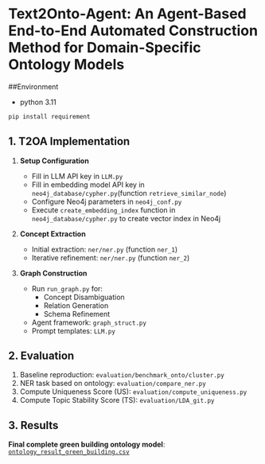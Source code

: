 # Text2Onto-Agent: An Agent-Based End-to-End Automated Construction Method for Domain-Specific Ontology Models
##Environment
   - python 3.11
```bash
pip install requirement
```
## 1. T2OA Implementation
1. **Setup Configuration**  
   - Fill in LLM API key in `LLM.py`  
   - Fill in embedding model API key in `neo4j_database/cypher.py`(function `retrieve_similar_node`)  
   - Configure Neo4j parameters in `neo4j_conf.py`  
   - Execute `create_embedding_index` function in `neo4j_database/cypher.py` to create vector index in Neo4j

2. **Concept Extraction**  
   - Initial extraction: `ner/ner.py` (function `ner_1`)  
   - Iterative refinement: `ner/ner.py` (function `ner_2`)

3. **Graph Construction**  
   - Run `run_graph.py` for:  
     - Concept Disambiguation  
     - Relation Generation  
     - Schema Refinement  
   - Agent framework: `graph_struct.py`  
   - Prompt templates: `LLM.py`

## 2. Evaluation
1. Baseline reproduction: `evaluation/benchmark_onto/cluster.py`  
2. NER task based on ontology: `evaluation/compare_ner.py`  
3. Compute Uniqueness Score (US): `evaluation/compute_uniqueness.py`  
4. Compute Topic Stability Score (TS): `evaluation/LDA_git.py`

## 3. Results
**Final complete green building ontology model**: [`ontology_result_green_building.csv`](ontology_result_green_building.csv)

